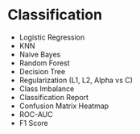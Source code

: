 # Classification
- Logistic Regression
- KNN
- Naive Bayes
- Random Forest
- Decision Tree
- Regularization (L1, L2, Alpha vs C)
- Class Imbalance
- Classification Report
- Confusion Matrix Heatmap
- ROC-AUC
- F1 Score
